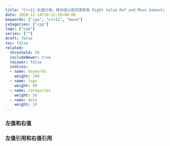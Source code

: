 ```yaml
---
title: "C++11 右值引用、移动语义和完美转发 Right Value Ref and Move Semantics and Perfect Forwarding"
date: 2020-12-14T10:12:25+08:00
keywords: ["cpp", "c++11", "move"]
categories: ["cpp"]
tags: ["cpp"]
series: [""]
draft: false
toc: false
related:
  threshold: 50
  includeNewer: true
  toLower: false
  indices:
  - name: keywords
    weight: 100
  - name: tags
    weight: 90
  - name: categories
    weight: 50
  - name: date
    weight: 10
---
```



### 左值和右值



### 左值引用和右值引用


